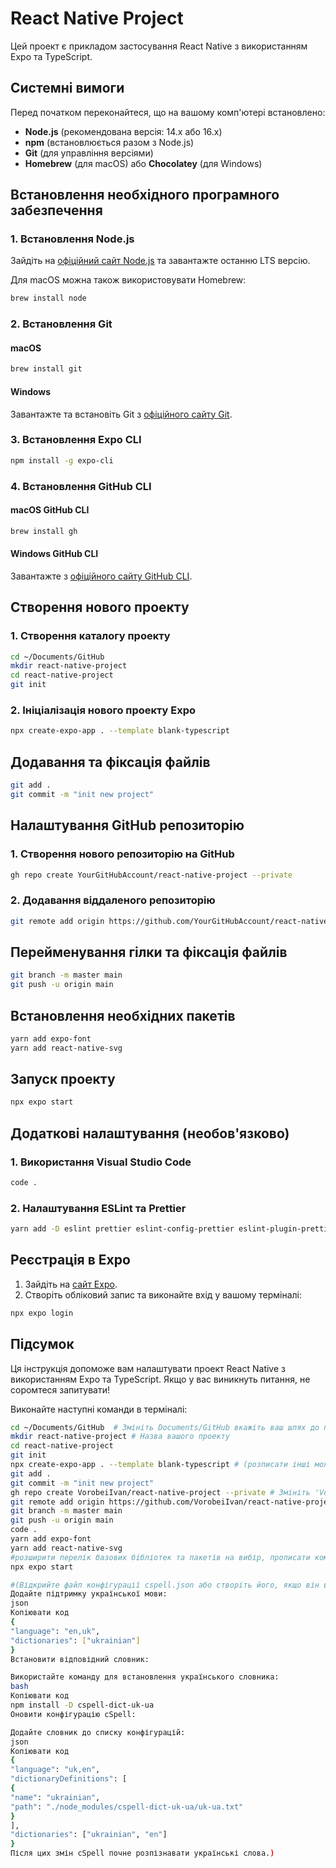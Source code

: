 <!-- cSpell:ignore Vorobei -->

# React Native Project

Цей проект є прикладом застосування React Native з використанням Expo та TypeScript.

## Системні вимоги

Перед початком переконайтеся, що на вашому комп'ютері встановлено:

- **Node.js** (рекомендована версія: 14.x або 16.x)
- **npm** (встановлюється разом з Node.js)
- **Git** (для управління версіями)
- **Homebrew** (для macOS) або **Chocolatey** (для Windows)

## Встановлення необхідного програмного забезпечення

### 1. Встановлення Node.js

Зайдіть на [офіційний сайт Node.js](https://nodejs.org/) та завантажте останню LTS версію.

Для macOS можна також використовувати Homebrew:

```bash
brew install node
```

### 2. Встановлення Git

#### macOS

```bash
brew install git
```

#### Windows

Завантажте та встановіть Git з [офіційного сайту Git](https://git-scm.com/downloads).

### 3. Встановлення Expo CLI

```bash
npm install -g expo-cli
```

### 4. Встановлення GitHub CLI

#### macOS GitHub CLI

```bash
brew install gh
```

#### Windows GitHub CLI

Завантажте з [офіційного сайту GitHub CLI](https://cli.github.com/).

## Створення нового проекту

### 1. Створення каталогу проекту

```bash
cd ~/Documents/GitHub
mkdir react-native-project
cd react-native-project
git init
```

### 2. Ініціалізація нового проекту Expo

```bash
npx create-expo-app . --template blank-typescript
```

## Додавання та фіксація файлів

```bash
git add .
git commit -m "init new project"
```

## Налаштування GitHub репозиторію

### 1. Створення нового репозиторію на GitHub

```bash
gh repo create YourGitHubAccount/react-native-project --private
```

### 2. Додавання віддаленого репозиторію

```bash
git remote add origin https://github.com/YourGitHubAccount/react-native-project.git
```

## Перейменування гілки та фіксація файлів

```bash
git branch -m master main
git push -u origin main
```

## Встановлення необхідних пакетів

```bash
yarn add expo-font
yarn add react-native-svg
```

## Запуск проекту

```bash
npx expo start
```

## Додаткові налаштування (необов'язково)

### 1. Використання Visual Studio Code

```bash
code .
```

### 2. Налаштування ESLint та Prettier

```bash
yarn add -D eslint prettier eslint-config-prettier eslint-plugin-prettier
```

## Реєстрація в Expo

1. Зайдіть на [сайт Expo](https://expo.dev/).
2. Створіть обліковий запис та виконайте вхід у вашому терміналі:

```bash
npx expo login
```

## Підсумок

Ця інструкція допоможе вам налаштувати проект React Native з використанням Expo та TypeScript. Якщо у вас виникнуть питання, не соромтеся запитувати!

Виконайте наступні команди в терміналі:

```bash
cd ~/Documents/GitHub  # Змініть Documents/GitHub вкажіть ваш шлях до проекту на вашому ПК
mkdir react-native-project # Назва вашого проекту
cd react-native-project
git init
npx create-expo-app . --template blank-typescript # (розписати інші можливі варіанти !!)
git add .
git commit -m "init new project"
gh repo create VorobeiIvan/react-native-project --private # Змініть 'VorobeiIvan' на ваше ім'я користувача # (розписати інші можливі варіанти --private !!)
git remote add origin https://github.com/VorobeiIvan/react-native-project.git # Змініть 'VorobeiIvan' на ваше ім'я користувача
git branch -m master main
git push -u origin main
code .
yarn add expo-font
yarn add react-native-svg
#розширити перелік базових бібліотек та пакетів на вибір, прописати коментарі до кожної та посилання на опис
npx expo start

#(Відкрийте файл конфігурації cspell.json або створіть його, якщо він відсутній, у кореневій директорії проекту.
Додайте підтримку української мови:
json
Копіювати код
{
"language": "en,uk",
"dictionaries": ["ukrainian"]
}
Встановити відповідний словник:

Використайте команду для встановлення українського словника:
bash
Копіювати код
npm install -D cspell-dict-uk-ua
Оновити конфігурацію cSpell:

Додайте словник до списку конфігурацій:
json
Копіювати код
{
"language": "uk,en",
"dictionaryDefinitions": [
{
"name": "ukrainian",
"path": "./node_modules/cspell-dict-uk-ua/uk-ua.txt"
}
],
"dictionaries": ["ukrainian", "en"]
}
Після цих змін cSpell почне розпізнавати українські слова.)
```
